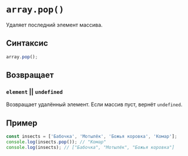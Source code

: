 # `array.pop()`

Удаляет последний элемент массива.

## Синтаксис

```js
array.pop();
```

## Возвращает

### `element` || `undefined`

Возвращает удалённый элемент. Если массив пуст, вернёт `undefined`.

## Пример

```js
const insects = ['Бабочка', 'Мотылёк', 'Божья коровка', 'Комар'];
console.log(insects.pop()); // "Комар"
console.log(insects); // ["Бабочка", "Мотылёк", "Божья коровка"]
```
